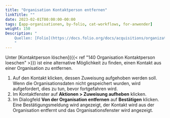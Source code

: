 ```yaml
---
title: "Organisation Kontaktperson entfernen"
linkTitle: ""
date: 2023-02-01T00:00:00-00:00
tags: [app-organisationen, by-folio, cat-workflows, for-anwender]
weight: 150
Description: "
    Quellen: [Folio](https://docs.folio.org/docs/acquisitions/organizations/#unassigning-a-contact-person) & [GBV](https://info.gbv.de/display/FOLIOGBVEXTERN/Folio:+Organisation+Kontaktperson+entfernen)
    "
---
```


Unter [Kontaktperson löschen]({{< ref "140 Organisation Kontaktperson loeschen" >}}) ist eine alternative Möglichkeit zu finden, einen Kontakt aus einer Organisation zu entfernen.

1.  Auf den Kontakt klicken, dessen Zuweisung aufgehoben werden soll. Wenn die Organisationsdaten nicht gespeichert wurden, wird aufgefordert, dies zu tun, bevor fortgefahren wird.
2.  Im Kontaktfenster auf **Aktionen > Zuweisung aufheben** klicken.
3.  Im Dialogfeld **Von der Organisation entfernen** auf **Bestätigen** klicken. Eine Bestätigungsmeldung wird angezeigt, der Kontakt wird aus der Organisation entfernt und das Organisationsfenster wird angezeigt.
